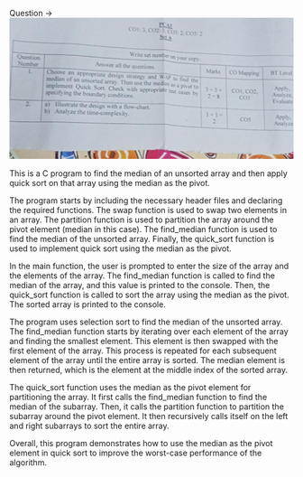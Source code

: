 Question -> 
![](./b4.jpg)


This is a C program to find the median of an unsorted array and then apply quick sort on that array using the median as the pivot.

The program starts by including the necessary header files and declaring the required functions. The swap function is used to swap two elements in an array. The partition function is used to partition the array around the pivot element (median in this case). The find_median function is used to find the median of the unsorted array. Finally, the quick_sort function is used to implement quick sort using the median as the pivot.

In the main function, the user is prompted to enter the size of the array and the elements of the array. The find_median function is called to find the median of the array, and this value is printed to the console. Then, the quick_sort function is called to sort the array using the median as the pivot. The sorted array is printed to the console.

The program uses selection sort to find the median of the unsorted array. The find_median function starts by iterating over each element of the array and finding the smallest element. This element is then swapped with the first element of the array. This process is repeated for each subsequent element of the array until the entire array is sorted. The median element is then returned, which is the element at the middle index of the sorted array.

The quick_sort function uses the median as the pivot element for partitioning the array. It first calls the find_median function to find the median of the subarray. Then, it calls the partition function to partition the subarray around the pivot element. It then recursively calls itself on the left and right subarrays to sort the entire array.

Overall, this program demonstrates how to use the median as the pivot element in quick sort to improve the worst-case performance of the algorithm.
